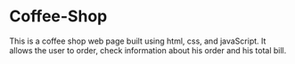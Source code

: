 # Coffee-Shop
This is a coffee shop web page built using html, css, and javaScript.
It allows the user to order, check information about his order and his total bill.

